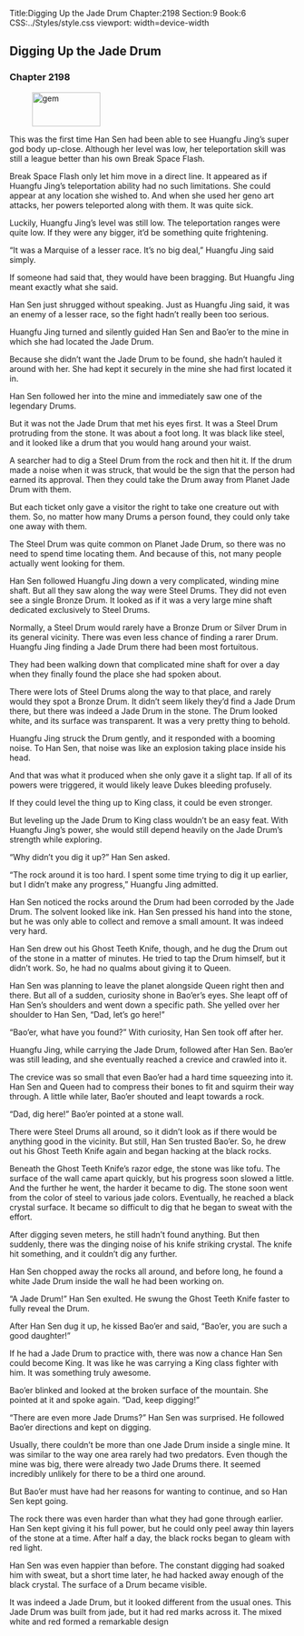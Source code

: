 Title:Digging Up the Jade Drum 
Chapter:2198 
Section:9 
Book:6 
CSS:../Styles/style.css 
viewport: width=device-width
  
## Digging Up the Jade Drum
### Chapter 2198
  
<figure>
	<img src="../Images/gem.gif" alt="gem" id="gem" width="120" height="60" />
</figure>
  

  
This was the first time Han Sen had been able to see Huangfu Jing’s super god body up-close. Although her level was low, her teleportation skill was still a league better than his own Break Space Flash.

Break Space Flash only let him move in a direct line. It appeared as if Huangfu Jing’s teleportation ability had no such limitations. She could appear at any location she wished to. And when she used her geno art attacks, her powers teleported along with them. It was quite sick.

Luckily, Huangfu Jing’s level was still low. The teleportation ranges were quite low. If they were any bigger, it’d be something quite frightening.

“It was a Marquise of a lesser race. It’s no big deal,” Huangfu Jing said simply.

If someone had said that, they would have been bragging. But Huangfu Jing meant exactly what she said.

Han Sen just shrugged without speaking. Just as Huangfu Jing said, it was an enemy of a lesser race, so the fight hadn’t really been too serious.

Huangfu Jing turned and silently guided Han Sen and Bao’er to the mine in which she had located the Jade Drum.

Because she didn’t want the Jade Drum to be found, she hadn’t hauled it around with her. She had kept it securely in the mine she had first located it in.

Han Sen followed her into the mine and immediately saw one of the legendary Drums.

But it was not the Jade Drum that met his eyes first. It was a Steel Drum protruding from the stone. It was about a foot long. It was black like steel, and it looked like a drum that you would hang around your waist.

A searcher had to dig a Steel Drum from the rock and then hit it. If the drum made a noise when it was struck, that would be the sign that the person had earned its approval. Then they could take the Drum away from Planet Jade Drum with them.

But each ticket only gave a visitor the right to take one creature out with them. So, no matter how many Drums a person found, they could only take one away with them.

The Steel Drum was quite common on Planet Jade Drum, so there was no need to spend time locating them. And because of this, not many people actually went looking for them.

Han Sen followed Huangfu Jing down a very complicated, winding mine shaft. But all they saw along the way were Steel Drums. They did not even see a single Bronze Drum. It looked as if it was a very large mine shaft dedicated exclusively to Steel Drums.

Normally, a Steel Drum would rarely have a Bronze Drum or Silver Drum in its general vicinity. There was even less chance of finding a rarer Drum. Huangfu Jing finding a Jade Drum there had been most fortuitous.

They had been walking down that complicated mine shaft for over a day when they finally found the place she had spoken about.

There were lots of Steel Drums along the way to that place, and rarely would they spot a Bronze Drum. It didn’t seem likely they’d find a Jade Drum there, but there was indeed a Jade Drum in the stone. The Drum looked white, and its surface was transparent. It was a very pretty thing to behold.

Huangfu Jing struck the Drum gently, and it responded with a booming noise. To Han Sen, that noise was like an explosion taking place inside his head.

And that was what it produced when she only gave it a slight tap. If all of its powers were triggered, it would likely leave Dukes bleeding profusely.

If they could level the thing up to King class, it could be even stronger.

But leveling up the Jade Drum to King class wouldn’t be an easy feat. With Huangfu Jing’s power, she would still depend heavily on the Jade Drum’s strength while exploring.

“Why didn’t you dig it up?” Han Sen asked.

“The rock around it is too hard. I spent some time trying to dig it up earlier, but I didn’t make any progress,” Huangfu Jing admitted.

Han Sen noticed the rocks around the Drum had been corroded by the Jade Drum. The solvent looked like ink. Han Sen pressed his hand into the stone, but he was only able to collect and remove a small amount. It was indeed very hard.

Han Sen drew out his Ghost Teeth Knife, though, and he dug the Drum out of the stone in a matter of minutes. He tried to tap the Drum himself, but it didn’t work. So, he had no qualms about giving it to Queen.

Han Sen was planning to leave the planet alongside Queen right then and there. But all of a sudden, curiosity shone in Bao’er’s eyes. She leapt off of Han Sen’s shoulders and went down a specific path. She yelled over her shoulder to Han Sen, “Dad, let’s go here!”

“Bao’er, what have you found?” With curiosity, Han Sen took off after her.

Huangfu Jing, while carrying the Jade Drum, followed after Han Sen. Bao’er was still leading, and she eventually reached a crevice and crawled into it.

The crevice was so small that even Bao’er had a hard time squeezing into it. Han Sen and Queen had to compress their bones to fit and squirm their way through. A little while later, Bao’er shouted and leapt towards a rock.

“Dad, dig here!” Bao’er pointed at a stone wall.

There were Steel Drums all around, so it didn’t look as if there would be anything good in the vicinity. But still, Han Sen trusted Bao’er. So, he drew out his Ghost Teeth Knife again and began hacking at the black rocks.

Beneath the Ghost Teeth Knife’s razor edge, the stone was like tofu. The surface of the wall came apart quickly, but his progress soon slowed a little. And the further he went, the harder it became to dig. The stone soon went from the color of steel to various jade colors. Eventually, he reached a black crystal surface. It became so difficult to dig that he began to sweat with the effort.

After digging seven meters, he still hadn’t found anything. But then suddenly, there was the dinging noise of his knife striking crystal. The knife hit something, and it couldn’t dig any further.

Han Sen chopped away the rocks all around, and before long, he found a white Jade Drum inside the wall he had been working on.

“A Jade Drum!” Han Sen exulted. He swung the Ghost Teeth Knife faster to fully reveal the Drum.

After Han Sen dug it up, he kissed Bao’er and said, “Bao’er, you are such a good daughter!”

If he had a Jade Drum to practice with, there was now a chance Han Sen could become King. It was like he was carrying a King class fighter with him. It was something truly awesome.

Bao’er blinked and looked at the broken surface of the mountain. She pointed at it and spoke again. “Dad, keep digging!”

“There are even more Jade Drums?” Han Sen was surprised. He followed Bao’er directions and kept on digging.

Usually, there couldn’t be more than one Jade Drum inside a single mine. It was similar to the way one area rarely had two predators. Even though the mine was big, there were already two Jade Drums there. It seemed incredibly unlikely for there to be a third one around.

But Bao’er must have had her reasons for wanting to continue, and so Han Sen kept going.

The rock there was even harder than what they had gone through earlier. Han Sen kept giving it his full power, but he could only peel away thin layers of the stone at a time. After half a day, the black rocks began to gleam with red light.

Han Sen was even happier than before. The constant digging had soaked him with sweat, but a short time later, he had hacked away enough of the black crystal. The surface of a Drum became visible.

It was indeed a Jade Drum, but it looked different from the usual ones. This Jade Drum was built from jade, but it had red marks across it. The mixed white and red formed a remarkable design
